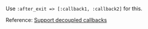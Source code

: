 Use `:after_exit => [:callback1, :callback2]` for this.

Reference: [Support decoupled callbacks](https://github.com/aasm/aasm/issues/108)